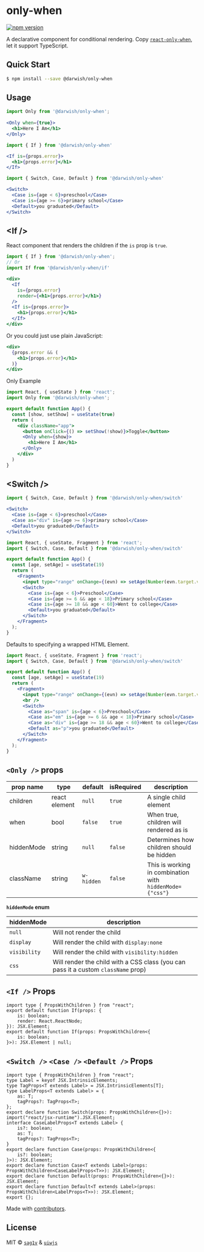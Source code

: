 only-when
===

[![npm version](https://img.shields.io/npm/v/@darwish/only-when.svg)](https://www.npmjs.com/package/@darwish/only-when)


A declarative component for conditional rendering. Copy [`react-only-when`](https://github.com/sag1v/react-only-when), let it support TypeScript.

## Quick Start

```bash
$ npm install --save @darwish/only-when
```

## Usage

```jsx
import Only from '@darwish/only-when'; 
 
<Only when={true}>
  <h1>Here I Am</h1>
</Only>
```

```jsx
import { If } from '@darwish/only-when'

<If is={props.error}>
  <h1>{props.error}</h1>
</If>
```

```jsx
import { Switch, Case, Default } from '@darwish/only-when'

<Switch>
  <Case is={age < 6}>preschool</Case>
  <Case is={age >= 6}>primary school</Case>
  <Default>you graduated</Default>
</Switch>
```

## \<If />

React component that renders the children if the `is` prop is `true`.

```jsx
import { If } from '@darwish/only-when';
// Or
import If from '@darwish/only-when/if'

<div>
  <If
    is={props.error}
    render={<h1>{props.error}</h1>}
  />
  <If is={props.error}>
    <h1>{props.error}</h1>
  </If>
</div>
```

Or you could just use plain JavaScript:

```jsx
<div>
  {props.error && (
    <h1>{props.error}</h1>
  )}
</div>
```

Only Example

```jsx mdx:preview&background=#fff&codePen=true
import React, { useState } from 'react';
import Only from '@darwish/only-when';

export default function App() {
  const [show, setShow] = useState(true)
  return (
    <div className="app">
      <button onClick={() => setShow(!show)}>Toggle</button>
      <Only when={show}>
        <h1>Here I Am</h1>
      </Only>
    </div>
  )
}
```

## \<Switch />

```jsx
import { Switch, Case, Default } from '@darwish/only-when/switch'

<Switch>
  <Case is={age < 6}>preschool</Case>
  <Case as="div" is={age >= 6}>primary school</Case>
  <Default>you graduated</Default>
</Switch>
```

```jsx mdx:preview&background=#fff&codePen=true
import React, { useState, Fragment } from 'react';
import { Switch, Case, Default } from '@darwish/only-when/switch'

export default function App() {
  const [age, setAge] = useState(19)
  return (
    <Fragment>
      <input type="range" onChange={(evn) => setAge(Number(evn.target.value))} /> {age}<br />
      <Switch>
        <Case is={age < 6}>Preschool</Case>
        <Case is={age >= 6 && age < 18}>Primary school</Case>
        <Case is={age >= 18 && age < 60}>Went to college</Case>
        <Default>you graduated</Default>
      </Switch>
    </Fragment>
  );
}
```

Defaults to specifying a wrapped HTML Element.

```jsx mdx:preview&background=#fff&codePen=true
import React, { useState, Fragment } from 'react';
import { Switch, Case, Default } from '@darwish/only-when/switch'

export default function App() {
  const [age, setAge] = useState(19)
  return (
    <Fragment>
      <input type="range" onChange={(evn) => setAge(Number(evn.target.value))} /> {age}
      <br />
      <Switch>
        <Case as="span" is={age < 6}>Preschool</Case>
        <Case as="em" is={age >= 6 && age < 18}>Primary school</Case>
        <Case as="div" is={age >= 18 && age < 60}>Went to college</Case>
        <Default as="p">you graduated</Default>
      </Switch>
    </Fragment>
  );
}
```

## `<Only />` props

| prop name  | type | default | isRequired | description |
| ----- | ----- | ----- | ----- | ----- |
| children | react element | `null` | `true` | A single child element |
| when | bool | `false` | `true` | When true, children will rendered as is |
| hiddenMode | string | `null`   | `false` | Determines how children should be hidden |
| className  | string | `w-hidden` | `false` | This is working in combination with `hiddenMode={"css"}` |

**`hiddenMode` enum**

| hiddenMode | description |
| ----- | ----- |
| `null` | Will not render the child |
| `display` | Will render the child with `display:none` |
| `visibility` | Will render the child with `visibility:hidden` |
| `css` | Will render the child with a CSS class (you can pass it a custom `className` prop) |

## `<If />` Props

```tsx
import type { PropsWithChildren } from "react";
export default function If(props: {
    is: boolean;
    render: React.ReactNode;
}): JSX.Element;
export default function If(props: PropsWithChildren<{
    is: boolean;
}>): JSX.Element | null;
```

## `<Switch />` `<Case />` `<Default />` Props

```tsx
import type { PropsWithChildren } from "react";
type Label = keyof JSX.IntrinsicElements;
type TagProps<T extends Label> = JSX.IntrinsicElements[T];
type LabelProps<T extends Label> = {
    as: T;
    tagProps?: TagProps<T>;
};
export declare function Switch(props: PropsWithChildren<{}>): import("react/jsx-runtime").JSX.Element;
interface CaseLabelProps<T extends Label> {
    is?: boolean;
    as: T;
    tagProps?: TagProps<T>;
}
export declare function Case(props: PropsWithChildren<{
    is?: boolean;
}>): JSX.Element;
export declare function Case<T extends Label>(props: PropsWithChildren<CaseLabelProps<T>>): JSX.Element;
export declare function Default(props: PropsWithChildren<{}>): JSX.Element;
export declare function Default<T extends Label>(props: PropsWithChildren<LabelProps<T>>): JSX.Element;
export {};

```


Made with [contributors](https://github.com/LonelyFellas/github-action-contributors).


## License

MIT © [`sag1v`](https://github.com/sag1v) & [`uiwjs`](https://github.com/uiwjs)